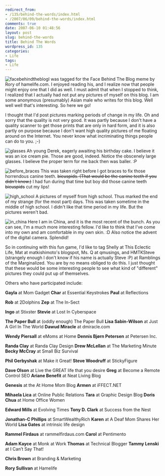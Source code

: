 ```yaml
---
redirect_from:
- /135/behind-the-words/index.html
- /2007/06/09/behind-the-words/index.html
comments: true
date: 2007-06-10 01:48:56
layout: post
slug: behind-the-words
title: Behind The Words
wordpress_id: 135
categories:
- Life
tags:
- Life
---
```


![facebehindtheblog](http://farm2.static.flickr.com/1182/536501267_8897fd1b1f_m.jpg)I was tagged for the Face Behind The Blog meme by Rory of hamelife.com. I enjoyed reading his, and I realize now that people might enjoy one that I did as well. I must admit that when I stopped to think, I realized that I actually had not put any pictures of myself on this blog. I am some anonymous (presumably) Asian male who writes for this blog. Well well well that's interesting. So here we go!

I thought that I'd post pictures marking periods of change in my life. Oh and sorry that the quality is not very good. It was partly because I don't have a quality scanner to get those prints that are only in hard form, and it is also partly on purpose because I don't want high quality pictures of me floating around on the Internet. You never know what incriminating things people can do to you. ;-)

![glasses](http://farm2.static.flickr.com/1143/537843608_d7d9d09650_m.jpg)
Ah young Derek, eagerly awaiting his birthday cake. I believe it was an ice cream pie. Those are good, indeed. Notice the obscenely large glasses. I believe the proper term for me back then was baller. :P

![before_braces](http://farm2.static.flickr.com/1210/537843606_854ee8523d.jpg)
This was taken right before I got braces to fix those horrendous canine teeth. <del>bicuspids. (That would be the canine teeth if you didn't know.)</del> I had fun during that time but boy did those canine teeth <del>bicuspids</del> cut my lips!

![high_school](http://farm2.static.flickr.com/1061/537843610_f549cce98e_m.jpg)
A pictures of myself from high school. Thus marked the end of my strange (for the most part) days. This was taken sometime in the middle of high school. I didn't like that time period in my life. But the pictures weren't bad.

![in_china](http://farm2.static.flickr.com/1080/537843614_1c2ea46538.jpg)
Here I am in China, and it is the most recent of the bunch. As you can see, I'm a much more interesting fellow. I'd like to think that I've come into my own and am comfortable in my own skin. :D Also notice the advent of the digital camera. Splendid!

So in continuing with this fun game, I'd like to tag Shelly at This Eclectic Life, Mat at matkishimoto's blogspot, Ms. Q at qmusings, and HMTKSteve (strangely enough I don't know if his name is actually Steve :P) at Ramblings of the Marginalized. You are by no means obliged to do this. I just thought that these would be some interesting people to see what kind of "different" pictures they could put up of themselves.

Others who have participated include:

**Gayla** at Mom Gadget
**Char** at Essential Keystrokes
**Paul** at Reflections

**Rob** at 2Dolphins
**Zep** at The In-Sect

**Ingo** at Stixster
**Stevie** at Lost In Cyberspace

**The Paper Bull** at (oddly enough) The Paper Bull
**Lisa Sabin-Wilson** at Just A Girl In The World
**Dawud Miracle** at dmiracle.com

**Wendy Piersall** at eMoms at Home
**Dennis Bjørn Petersen** at Petersen Inc.

**Randa Clay** at Randa Clay Design
**Drew McLellan** at The Marketing Minute
**Becky McCray** at Small Biz Survival

**Phil Gerbyshak** at Make it Great!
**Steve Woodruff** at StickyFigure

**Dave Olson** at Live the GREAT life that you desire
**Greg** at Become a Remote Control SEO
**Ariane Benefit** at Neat Living Blog

**Genesis** at the At Home Mom Blog
**Armen** at iFFECT.NET

**Mihaela Lica** at Online Public Relations
**Tara** at Graphic Design Blog
**Doris Chua** at Home Office Women

**Edward Mills** at Evolving Times
**Tony D. Clark** at Success from the Nest

**Jonathan-C Phillips** at SmartWealthyRich
**Karen** at A Deaf Mom Shares Her World
**Lisa Gates** at intrinsic life design

**Rammel Firdaus** at rammelfirdaus.com
**Carol** at Pentimento

**Adam Kayce** at Monk at Work
**Thomas** at Technical Blogger
**Tammy Lenski** at I Can’t Say That!

**Chris Brown** at Branding & Marketing

**Rory Sullivan** at Hamelife
